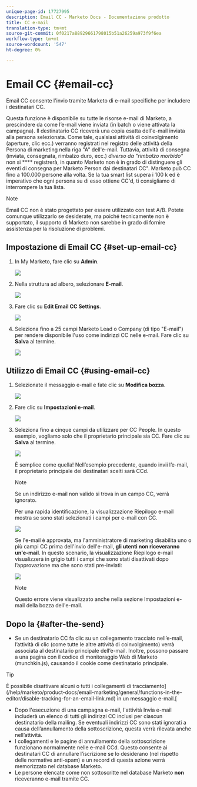 ```yaml
---
unique-page-id: 17727995
description: Email CC - Marketo Docs - Documentazione prodotto
title: CC e-mail
translation-type: tm+mt
source-git-commit: 0f0217a88929661798015b51a26259a973f9f6ea
workflow-type: tm+mt
source-wordcount: '547'
ht-degree: 0%

---
```



# Email CC {#email-cc}

Email CC consente l&#39;invio tramite Marketo di e-mail specifiche per includere i destinatari CC.

Questa funzione è disponibile su tutte le risorse e-mail di Marketo, a prescindere da come l’e-mail viene inviata (in batch o viene attivata la campagna). Il destinatario CC riceverà una copia esatta dell&#39;e-mail inviata alla persona selezionata. Come tale, qualsiasi attività di coinvolgimento (aperture, clic ecc.) verranno registrati nel registro delle attività della Persona di marketing nella riga &quot;A&quot; dell&#39;e-mail. Tuttavia, attività di consegna (inviata, consegnata, rimbalzo duro, ecc.) _diverso da &quot;rimbalzo morbido&quot;_ non si  **** registrerà, in quanto Marketo non è in grado di distinguere gli eventi di consegna per Marketo Person dai destinatari CC&quot;. Marketo può CC fino a 100.000 persone alla volta. Se la tua smart list supera i 100 k ed è imperativo che ogni persona su di esso ottiene CC&#39;d, ti consigliamo di interrompere la tua lista.

>[!NOTE]
>
>Email CC non è stato progettato per essere utilizzato con test A/B. Potete comunque utilizzarlo se desiderate, ma poiché tecnicamente non è supportato, il supporto di Marketo non sarebbe in grado di fornire assistenza per la risoluzione di problemi.

## Impostazione di Email CC {#set-up-email-cc}

1. In My Marketo, fare clic su **Admin**.

   ![](assets/one.png)

1. Nella struttura ad albero, selezionare **E-mail**.

   ![](assets/two.png)

1. Fare clic su **Edit Email CC Settings**.

   ![](assets/three.png)

1. Seleziona fino a 25 campi Marketo Lead o Company (di tipo &quot;E-mail&quot;) per rendere disponibile l&#39;uso come indirizzi CC nelle e-mail. Fare clic su **Salva** al termine.

   ![](assets/four.png)

## Utilizzo di Email CC {#using-email-cc}

1. Selezionate il messaggio e-mail e fate clic su **Modifica bozza**.

   ![](assets/five.png)

1. Fare clic su **Impostazioni e-mail**.

   ![](assets/six.png)

1. Seleziona fino a cinque campi da utilizzare per CC People. In questo esempio, vogliamo solo che il proprietario principale sia CC. Fare clic su **Salva** al termine.

   ![](assets/seven.png)

   È semplice come quella! Nell’esempio precedente, quando invii l’e-mail, il proprietario principale dei destinatari scelti sarà CCd.

   >[!NOTE]
   >
   >Se un indirizzo e-mail non valido si trova in un campo CC, verrà ignorato.

   Per una rapida identificazione, la visualizzazione Riepilogo e-mail mostra se sono stati selezionati i campi per e-mail con CC.

   ![](assets/eight.png)

   Se l&#39;e-mail è approvata, ma l&#39;amministratore di marketing disabilita uno o più campi CC prima dell&#39;invio dell&#39;e-mail, **gli utenti non riceveranno un&#39;e-mail**. In questo scenario, la visualizzazione Riepilogo e-mail visualizzerà in grigio tutti i campi che sono stati disattivati dopo l’approvazione ma che sono stati pre-inviati:

   ![](assets/removal.png)

   >[!NOTE]
   >
   >Questo errore viene visualizzato anche nella sezione Impostazioni e-mail della bozza dell&#39;e-mail.

## Dopo la {#after-the-send}

* Se un destinatario CC fa clic su un collegamento tracciato nell’e-mail, l’attività di clic (come tutte le altre attività di coinvolgimento) verrà associata al destinatario principale dell’e-mail. Inoltre, possono passare a una pagina con il codice di monitoraggio Web di Marketo (munchkin.js), causando il cookie come destinatario principale.

>[!TIP]
>
>È possibile disattivare alcuni o tutti i collegamenti di tracciamento](/help/marketo/product-docs/email-marketing/general/functions-in-the-editor/disable-tracking-for-an-email-link.md) in un messaggio e-mail.[

* Dopo l&#39;esecuzione di una campagna e-mail, l&#39;attività Invia e-mail includerà un elenco di tutti gli indirizzi CC inclusi per ciascun destinatario della mailing. Se eventuali indirizzi CC sono stati ignorati a causa dell’annullamento della sottoscrizione, questa verrà rilevata anche nell’attività.
* I collegamenti e le pagine di annullamento della sottoscrizione funzionano normalmente nelle e-mail CCd. Questo consente ai destinatari CC di annullare l’iscrizione se lo desiderano (nel rispetto delle normative anti-spam) e un record di questa azione verrà memorizzato nel database Marketo.
* Le persone elencate come non sottoscritte nel database Marketo **non** riceveranno e-mail tramite CC.
